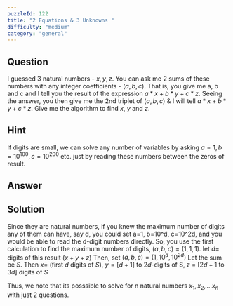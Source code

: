 ```yaml
---
puzzleId: 122
title: "2 Equations & 3 Unknowns "
difficulty: "medium"
category: "general"
---
```


## Question
I guessed 3 natural numbers - $x, y, z$. You can ask me 2 sums of these numbers with any integer coefficients - $(a, b, c)$. That is, you give me a, b and c and I tell you the result of the expression $a*x+b*y+c*z$. Seeing the answer, you then give me the 2nd triplet of $(a,b,c)$ & I will tell $a*x+b*y+c*z$. Give me the algorithm to find $x$, $y$ and $z$.

## Hint
If digits are small, we can solve any number of variables by asking $a=1, b=10^{100}, c=10^{200}$ etc. just by reading these numbers between the zeros of result.

## Answer


## Solution
Since they are natural numbers, if you knew the maximum number of digits any of them can have, say d, you could set a=1, b=10^d, c=10^2d, and you would be able to read the d-digit numbers directly. So, you use the first calculation to find the maximum number of digits, $(a,b,c)=(1,1,1)$.  let $d =$ digits of this result $(x+y+z)$
 Then, set $(a,b,c) = (1, 10^d, 10^{2d})$ Let the sum be $S$.
 Then $x =$ (first $d$ digits of $S$), $y = [d+1]$ to $2d$-digits of S, $z$ = $[2d+1$ to $3d]$ digits of $S$

 Thus, we note that its posssible to solve for n natural numbers $x_1,x_2,...x_n$ with just $2$ questions.
